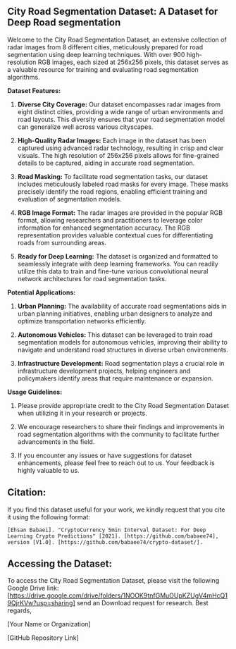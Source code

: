 ## City Road Segmentation Dataset: A Dataset for Deep Road segmentation

Welcome to the City Road Segmentation Dataset, an extensive collection of radar images from 8 different cities, meticulously prepared for road segmentation using deep learning techniques. With over 900 high-resolution RGB images, each sized at 256x256 pixels, this dataset serves as a valuable resource for training and evaluating road segmentation algorithms.

**Dataset Features:**

1. **Diverse City Coverage:** Our dataset encompasses radar images from eight distinct cities, providing a wide range of urban environments and road layouts. This diversity ensures that your road segmentation model can generalize well across various cityscapes.

2. **High-Quality Radar Images:** Each image in the dataset has been captured using advanced radar technology, resulting in crisp and clear visuals. The high resolution of 256x256 pixels allows for fine-grained details to be captured, aiding in accurate road segmentation.

3. **Road Masking:** To facilitate road segmentation tasks, our dataset includes meticulously labeled road masks for every image. These masks precisely identify the road regions, enabling efficient training and evaluation of segmentation models.

4. **RGB Image Format:** The radar images are provided in the popular RGB format, allowing researchers and practitioners to leverage color information for enhanced segmentation accuracy. The RGB representation provides valuable contextual cues for differentiating roads from surrounding areas.

5. **Ready for Deep Learning:** The dataset is organized and formatted to seamlessly integrate with deep learning frameworks. You can readily utilize this data to train and fine-tune various convolutional neural network architectures for road segmentation tasks.

**Potential Applications:**

1. **Urban Planning:** The availability of accurate road segmentations aids in urban planning initiatives, enabling urban designers to analyze and optimize transportation networks efficiently.

2. **Autonomous Vehicles:** This dataset can be leveraged to train road segmentation models for autonomous vehicles, improving their ability to navigate and understand road structures in diverse urban environments.

3. **Infrastructure Development:** Road segmentation plays a crucial role in infrastructure development projects, helping engineers and policymakers identify areas that require maintenance or expansion.

**Usage Guidelines:**

1. Please provide appropriate credit to the City Road Segmentation Dataset when utilizing it in your research or projects.

2. We encourage researchers to share their findings and improvements in road segmentation algorithms with the community to facilitate further advancements in the field.

3. If you encounter any issues or have suggestions for dataset enhancements, please feel free to reach out to us. Your feedback is highly valuable to us.

## Citation:

If you find this dataset useful for your work, we kindly request that you cite it using the following format:

```
[Ehsan Babaei]. "CryptoCurrency 5min Interval Dataset: For Deep Learning Crypto Predictions" [2021]. [https://github.com/babaee74], version [V1.0]. [https://github.com/babaee74/crypto-dataset/].
```

## Accessing the Dataset:

To access the City Road Segmentation Dataset, please visit the following Google Drive link: [https://drive.google.com/drive/folders/1NOOK9tnfGMuOUpKZUgV4mHcQ19QjrKVw?usp=sharing]
send an Download request for research.
Best regards,

[Your Name or Organization]

[GitHub Repository Link]
